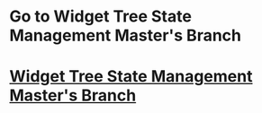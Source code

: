 <h1>Go to Widget Tree State Management Master's  Branch</h1>
<h1><a href= 'https://github.com/AvinandanBose/statemanagement/tree/master'>Widget Tree State Management Master's  Branch</a></h1>
